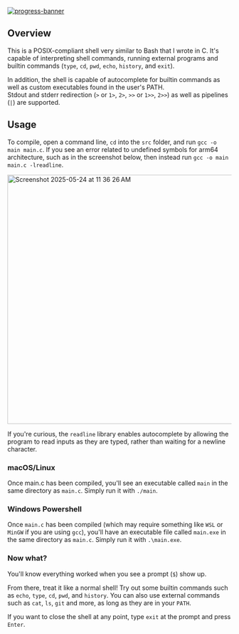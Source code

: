 [![progress-banner](https://backend.codecrafters.io/progress/shell/0fce3a66-dda0-4e30-8715-5636fcf6bb14)](https://app.codecrafters.io/users/codecrafters-bot?r=2qF)

## Overview

This is a POSIX-compliant shell very similar to Bash that I wrote in C. 
It's capable of interpreting shell commands, running external programs and builtin commands (`type`, `cd`, `pwd`, `echo`, `history`, and `exit`). 

In addition, the shell is capable of autocomplete for builtin commands as well as custom executables found in the user's PATH.                
Stdout and stderr redirection (`>` or `1>`, `2>`, `>>` or `1>>`, `2>>`) as well as pipelines (`|`) are supported.

## Usage
To compile, open a command line, `cd` into the `src` folder, and  run ```gcc -o main main.c```. 
If you see an error related to undefined symbols for arm64 architecture, such as in the screenshot below, then instead run ```gcc -o main main.c -lreadline```.

<img width="559" alt="Screenshot 2025-05-24 at 11 36 26 AM" src="https://github.com/user-attachments/assets/f38ba3b5-e814-46ca-899c-1d181c2aebe1" />

If you're curious, the `readline` library enables autocomplete by allowing the program to read inputs as they are typed, rather than waiting for a newline character.

### macOS/Linux
Once main.c has been compiled, you'll see an executable called `main` in the same directory as `main.c`. Simply run it with ```./main```.

### Windows Powershell
Once `main.c` has been compiled (which may require something like `WSL` or `MinGW` if you are using `gcc`), you'll have an executable file called `main.exe` in the same directory as `main.c`. 
Simply run it with ```.\main.exe```.

### Now what?
You'll know everything worked when you see a prompt (`$`) show up.

From there, treat it like a normal shell!
Try out some builtin commands such as `echo`, `type`, `cd`, `pwd`, and `history`. 
You can also use external commands such as `cat`, `ls`, `git` and more, as long as they are in your `PATH`.

If you want to close the shell at any point, type `exit` at the prompt and press `Enter`.
